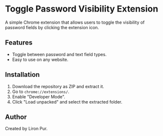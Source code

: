 # Toggle Password Visibility Extension

A simple Chrome extension that allows users to toggle the visibility of password fields by clicking the extension icon.

## Features
- Toggle between password and text field types.
- Easy to use on any website.

## Installation
1. Download the repository as ZIP and extract it.
2. Go to `chrome://extensions/`.
3. Enable "Developer Mode".
4. Click "Load unpacked" and select the extracted folder.

## Author
Created by Liron Pur.
